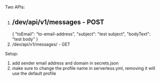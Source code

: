 Two APIs:
 1. /dev/api/v1/messages - POST
    - 
    {
        "toEmail": "to-email-address",
        "subject": "test subject",
        "bodyText": "test body"
    }
2.  /dev/api/v1/messages/<toEmailId> - GET

Setup:
1. add sender email address and domain in secrets.json
2. make sure to change the profile name in serverless.yml, removing it will use the default profile
